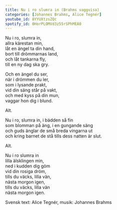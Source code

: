 ```yaml
---
title: Nu i ro slumra in (Brahms vaggvisa)
categories: [Johannes Brahms, Alice Tegnér]
youtube_id: 8YYUXtzsZQc
spotify_id: 0HorPLOMVd3z55rSPhMEA0
---
```


Nu i ro, slumra in,  
allra kärestan min,  
låt en ängel ta din hand,  
bort till drömmarnas land,  
och låt tankarna fly,  
till en ny dag ska gry.  
  
Och en ängel du ser,  
när i drömmen du ler,  
som i lysande prakt,  
vid din säng står på vakt,  
och med kyss på din mun,  
vaggar hon dig i blund.


Alt.


Nu i ro, slumra in, i bädden så fin  
som blomman på äng, i en gungande säng  
och guds änglar de små breda vingarna ut  
och kring barnet de stå tills dess natten är slut.


Alt. 


Nu i ro slumra in  
lilla älsklingen min,  
ned i kudden dig göm  
vid din rosiga dröm,  
tills du väcks, lilla vän,  
nästa morgon igen,  
tills du väcks, lilla vän  
nästa morgon igen.




Svensk text: Alice Tegnér, musik: Johannes Brahms
